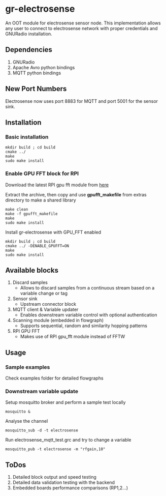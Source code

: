 # gr-electrosense
An OOT module for electrosense sensor node. This implementation allows any user to connect to electrosense network with proper credentials and GNURadio installation.

## Dependencies

1. GNURadio
2. Apache Avro python bindings
3. MQTT python bindings


## New Port Numbers
Electrosense now uses port 8883 for MQTT and port 5001 for the sensor sink. 

## Installation

### Basic installation

```
mkdir build ; cd build
cmake ../
make
sudo make install
```
### Enable GPU FFT block for RPI

Download the latest RPI gpu fft module from [here](http://www.aholme.co.uk/GPU_FFT/Main.htm "gpu_fft")

Extract the archive, then copy and  use **gpufft\_makefile** from extras directory to make a shared library

```
make clean
make -f gpufft_makefile
make 
sudo make install
```

Install gr-electrosense with GPU_FFT enabled 

```
mkdir build ; cd build
cmake ../ -DENABLE_GPUFFT=ON
make
sudo make install
```

## Available blocks
1. Discard samples 
	* Allows to discard samples from a continuous stream based on a variable change or tag
2. Sensor sink
	* Upstream connector block
3. MQTT client & Variable updater
	* Enables downstream variable control with optional authentication
4. Scanning module (embedded in flowgraph)
	* Supports sequential, random and similarity hopping patterns
5. RPI GPU FFT
	* Makes use of RPI gpu_fft module instead of FFTW

## Usage

### Sample examples
Check examples folder for detailed flowgraphs

### Downstream variable update
Setup mosquitto broker and perform a sample test locally 
```
mosquitto &
```
Analyse the channel 
```
mosquitto_sub -d -t electrosense
```
Run electrosense_mqtt_test.grc and try to change a variable 
```
mosquitto_pub -t electrosense -m "rfgain,10"
```

## ToDos

1. Detailed block output and speed testing
2. Detailed data validation testing with the backend
3. Embedded boards performance comparisons (RP1,2...)
